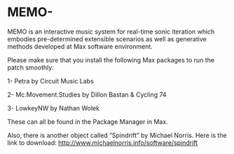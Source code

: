 # MEMO-
MEMO is an interactive music system for real-time sonic iteration which embodies pre-determined extensible scenarios as well as generative methods developed at Max software environment.

Please make sure that you install the following Max packages to run the patch smoothly:



1- Petra by Circuit Music Labs 

2- Mc.Movement.Studies by Dillon Bastan & Cycling 74

3- LowkeyNW by Nathan Wolek

These can all be found in the Package Manager in Max.

Also, there is another object called “Spindrift” by Michael Norris. Here is the link to download: http://www.michaelnorris.info/software/spindrift

